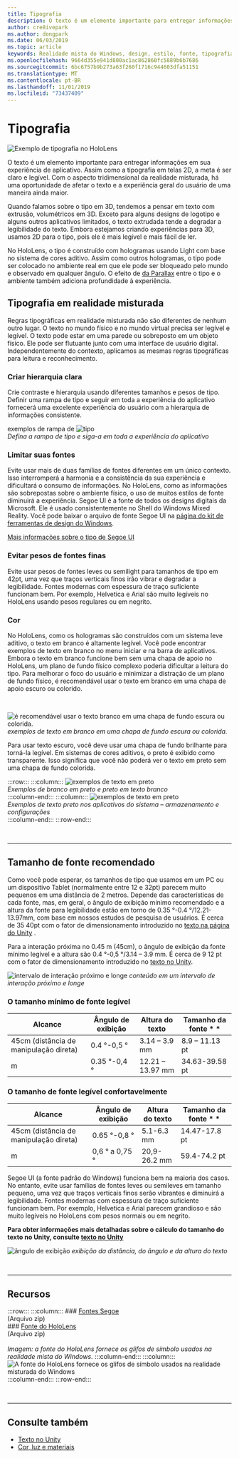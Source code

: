 ```yaml
---
title: Tipografia
description: O texto é um elemento importante para entregar informações em sua experiência de aplicativo.
author: cre8ivepark
ms.author: dongpark
ms.date: 06/03/2019
ms.topic: article
keywords: Realidade mista do Windows, design, estilo, fonte, tipografia, interface do usuário, UX
ms.openlocfilehash: 9664d355e941d800ac1ac862860fc5889b6b7686
ms.sourcegitcommit: 6bc6757b9b273a63f260f1716c944603dfa51151
ms.translationtype: MT
ms.contentlocale: pt-BR
ms.lasthandoff: 11/01/2019
ms.locfileid: "73437409"
---
```

# <a name="typography"></a>Tipografia

![Exemplo de tipografia no HoloLens](images/typography-cover.png)<br>


O texto é um elemento importante para entregar informações em sua experiência de aplicativo. Assim como a tipografia em telas 2D, a meta é ser claro e legível. Com o aspecto tridimensional da realidade misturada, há uma oportunidade de afetar o texto e a experiência geral do usuário de uma maneira ainda maior.

Quando falamos sobre o tipo em 3D, tendemos a pensar em texto com extrusão, volumétricos em 3D. Exceto para alguns designs de logotipo e alguns outros aplicativos limitados, o texto extrudada tende a degradar a legibilidade do texto. Embora estejamos criando experiências para 3D, usamos 2D para o tipo, pois ele é mais legível e mais fácil de ler.

No HoloLens, o tipo é construído com hologramas usando Light com base no sistema de cores aditivo. Assim como outros hologramas, o tipo pode ser colocado no ambiente real em que ele pode ser bloqueado pelo mundo e observado em qualquer ângulo. O efeito de [da Parallax](https://en.wikipedia.org/wiki/Parallax) entre o tipo e o ambiente também adiciona profundidade à experiência.

## <a name="typography-in-mixed-reality"></a>Tipografia em realidade misturada

Regras tipográficas em realidade misturada não são diferentes de nenhum outro lugar. O texto no mundo físico e no mundo virtual precisa ser legível e legível. O texto pode estar em uma parede ou sobreposto em um objeto físico. Ele pode ser flutuante junto com uma interface de usuário digital. Independentemente do contexto, aplicamos as mesmas regras tipográficas para leitura e reconhecimento.

### <a name="create-clear-hierarchy"></a>Criar hierarquia clara

Crie contraste e hierarquia usando diferentes tamanhos e pesos de tipo. Definir uma rampa de tipo e seguir em toda a experiência do aplicativo fornecerá uma excelente experiência do usuário com a hierarquia de informações consistente.

exemplos de rampa de ![tipo](images/typography-ramp-1000px.jpg)<br>
*Defina a rampa de tipo e siga-a em toda a experiência do aplicativo*

### <a name="limit-your-fonts"></a>Limitar suas fontes

Evite usar mais de duas famílias de fontes diferentes em um único contexto. Isso interromperá a harmonia e a consistência da sua experiência e dificultará o consumo de informações. No HoloLens, como as informações são sobrepostas sobre o ambiente físico, o uso de muitos estilos de fonte diminuirá a experiência. Segoe UI é a fonte de todos os designs digitais da Microsoft. Ele é usado consistentemente no Shell do Windows Mixed Reality. Você pode baixar o arquivo de fonte Segoe UI na [página do kit de ferramentas de design do Windows](https://docs.microsoft.com/windows/uwp/design-downloads/).

[Mais informações sobre o tipo de Segoe UI](https://docs.microsoft.com/windows/uwp/design/style/typography)

### <a name="avoid-thin-font-weights"></a>Evitar pesos de fontes finas

Evite usar pesos de fontes leves ou semilight para tamanhos de tipo em 42pt, uma vez que traços verticais finos irão vibrar e degradar a legibilidade. Fontes modernas com espessura de traço suficiente funcionam bem. Por exemplo, Helvetica e Arial são muito legíveis no HoloLens usando pesos regulares ou em negrito.

### <a name="color"></a>Cor

No HoloLens, como os hologramas são construídos com um sistema leve aditivo, o texto em branco é altamente legível. Você pode encontrar exemplos de texto em branco no menu iniciar e na barra de aplicativos. Embora o texto em branco funcione bem sem uma chapa de apoio no HoloLens, um plano de fundo físico complexo poderia dificultar a leitura do tipo. Para melhorar o foco do usuário e minimizar a distração de um plano de fundo físico, é recomendável usar o texto em branco em uma chapa de apoio escuro ou colorido.

<br>


![é recomendável usar o texto branco em uma chapa de fundo escura ou colorida.](images/typography-whiteonblack2-1000px.jpg)
*exemplos de texto em branco em uma chapa de fundo escura ou colorida.*
<br>

Para usar texto escuro, você deve usar uma chapa de fundo brilhante para torná-la legível. Em sistemas de cores aditivos, o preto é exibido como transparente. Isso significa que você não poderá ver o texto em preto sem uma chapa de fundo colorida.

:::row:::
    :::column:::
        ![exemplos de texto em preto](images/typography-whiteonblack.png)<br>
        *Exemplos de branco em preto e preto em texto branco*<br>
    :::column-end:::
    :::column:::
        ![exemplos de texto em preto](images/640px-typography-blackonwhite.jpg)<br>
        *Exemplos de texto preto nos aplicativos do sistema – armazenamento e configurações*<br>
    :::column-end:::
:::row-end:::

<br>

---

## <a name="recommended-font-size"></a>Tamanho de fonte recomendado

Como você pode esperar, os tamanhos de tipo que usamos em um PC ou um dispositivo Tablet (normalmente entre 12 e 32pt) parecem muito pequenos em uma distância de 2 metros. Depende das características de cada fonte, mas, em geral, o ângulo de exibição mínimo recomendado e a altura da fonte para legibilidade estão em torno de 0.35 °-0.4 °/12.21-13.97mm, com base em nossos estudos de pesquisa de usuários. É cerca de 35 40pt com o fator de dimensionamento introduzido no [texto na página do Unity](text-in-unity.md) . 

Para a interação próxima no 0.45 m (45cm), o ângulo de exibição da fonte mínimo legível e a altura são 0.4 °-0,5 °/3.14 – 3.9 mm. É cerca de 9 12 pt com o fator de dimensionamento introduzido no [texto no Unity](text-in-unity.md).

![intervalo de interação próximo e longe](images/typography-distance-1000px.jpg)
*conteúdo em um intervalo de interação próximo e longe*

### <a name="the-minimum-legible-font-size"></a>O tamanho mínimo de fonte legível
| Alcance | Ângulo de exibição | Altura do texto | Tamanho da fonte * * |
|---------|---------|---------|---------|
| 45cm (distância de manipulação direta) | 0.4 °-0,5 ° | 3.14 – 3.9 mm | 8.9 – 11.13 pt |
| m | 0.35 °-0,4 ° | 12.21 – 13.97 mm | 34.63-39.58 pt |


### <a name="the-comfortably-legible-font-size"></a>O tamanho de fonte legível confortavelmente
| Alcance | Ângulo de exibição | Altura do texto | Tamanho da fonte * * |
|---------|---------|---------|---------|
| 45cm (distância de manipulação direta) | 0.65 °-0,8 ° | 5.1-6.3 mm | 14.47-17.8 pt |
| m | 0,6 ° a 0,75 ° | 20,9-26.2 mm | 59.4-74.2 pt |


Segoe UI (a fonte padrão do Windows) funciona bem na maioria dos casos. No entanto, evite usar famílias de fontes leves ou semileves em tamanho pequeno, uma vez que traços verticais finos serão vibrantes e diminuirá a legibilidade. Fontes modernas com espessura de traço suficiente funcionam bem. Por exemplo, Helvetica e Arial parecem grandioso e são muito legíveis no HoloLens com pesos normais ou em negrito.

**Para obter informações mais detalhadas sobre o cálculo do tamanho do texto no Unity, consulte [texto no Unity](text-in-unity.md)**

![ângulo de exibição](images/Text_In_Unity_ViewingAngle.jpg)
*exibição da distância, do ângulo e da altura do texto*

<br>

---

## <a name="resources"></a>Recursos

:::row:::
    :::column:::
    ### <a name="segoe-fontshttpsdownloadmicrosoftcomdownload1bc1bcf071a-78ee-4968-acbe-15461c274b61segoe20fonts20v1705zipbr"></a>[Fontes Segoe](https://download.microsoft.com/download/1/B/C/1BCF071A-78EE-4968-ACBE-15461C274B61/Segoe%20fonts%20v1705.zip)<br>
    (Arquivo zip)<br>
    ### <a name="hololens-fonthttpsdownloadmicrosoftcomdownload38d38d659e2-4b9c-413a-b2e7-1956181dc427hololens20fontzipbr"></a>[Fonte do HoloLens](https://download.microsoft.com/download/3/8/D/38D659E2-4B9C-413A-B2E7-1956181DC427/Hololens%20font.zip)<br>
    (Arquivo zip)<br>
    <br>
    *Imagem: a fonte do HoloLens fornece os glifos de símbolo usados na realidade mista do Windows.*
    :::column-end:::
        :::column:::
        ![A fonte do HoloLens fornece os glifos de símbolo usados na realidade misturada do Windows](images/hololensmdl2symbols.jpg)<br>
    :::column-end:::
:::row-end:::


<br>

---


## <a name="see-also"></a>Consulte também
* [Texto no Unity](text-in-unity.md)
* [Cor, luz e materiais](color,-light-and-materials.md)
